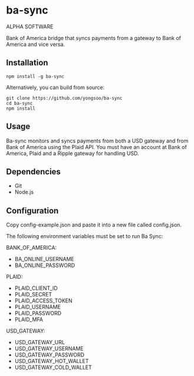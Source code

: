 # ba-sync
ALPHA SOFTWARE

Bank of America bridge that syncs payments from a gateway to Bank of America and vice versa.

## Installation

````
npm install -g ba-sync
````

Alternatively, you can build from source:
````
git clone https://github.com/yongsoo/ba-sync
cd ba-sync
npm install
````

## Usage
Ba-sync monitors and syncs payments from both a USD gateway and from Bank of America using the Plaid API. You must have an account at Bank of America, Plaid and a Ripple gateway for handling USD.

## Dependencies
- Git
- Node.js

## Configuration

Copy config-example.json and paste it into a new file called config.json.

The following environment variables must be set to run Ba Sync:

BANK_OF_AMERICA:
- BA_ONLINE_USERNAME
- BA_ONLINE_PASSWORD

PLAID:
- PLAID_CLIENT_ID
- PLAID_SECRET
- PLAID_ACCESS_TOKEN
- PLAID_USERNAME
- PLAID_PASSWORD
- PLAID_MFA

USD_GATEWAY:
- USD_GATEWAY_URL
- USD_GATEWAY_USERNAME
- USD_GATEWAY_PASSWORD
- USD_GATEWAY_HOT_WALLET
- USD_GATEWAY_COLD_WALLET